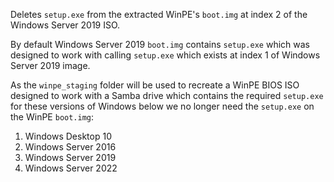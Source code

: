 Deletes `setup.exe` from the extracted WinPE's `boot.img` at index 2 of the Windows Server 2019 ISO.

By default Windows Server 2019 `boot.img` contains `setup.exe` which was designed to work with calling `setup.exe` which exists at index 1 of Windows Server 2019 image.

As the `winpe_staging` folder will be used to recreate a WinPE BIOS ISO designed to work with a Samba drive which contains the required `setup.exe` for these versions of Windows below we no longer need the `setup.exe` on the WinPE `boot.img`:

1. Windows Desktop 10
2. Windows Server 2016
2. Windows Server 2019
3. Windows Server 2022